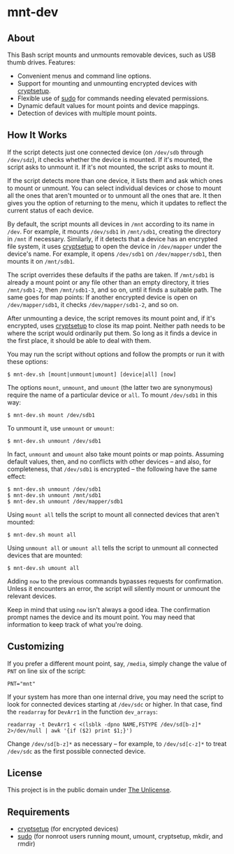 # mnt-dev

## About

This Bash script mounts and unmounts removable devices, such as USB
thumb drives. Features:

* Convenient menus and command line options.
* Support for mounting and unmounting encrypted devices with
[cryptsetup](https://gitlab.com/cryptsetup/cryptsetup/).
* Flexible use of [sudo](https://www.sudo.ws/) for commands needing
elevated permissions.
* Dynamic default values for mount points and device mappings.
* Detection of devices with multiple mount points.

## How It Works

If the script detects just one connected device (on `/dev/sdb` through
`/dev/sdz`), it checks whether the device is mounted. If it's mounted,
the script asks to unmount it. If it's not mounted, the script asks to
mount it.

If the script detects more than one device, it lists them and ask
which ones to mount or unmount. You can select individual devices or
chose to mount all the ones that aren't mounted or to unmount all the
ones that are. It then gives you the option of returning to the menu,
which it updates to reflect the current status of each device.

By default, the script mounts all devices in `/mnt` according to its
name in `/dev`. For example, it mounts `/dev/sdb1` in `/mnt/sdb1`,
creating the directory in `/mnt` if necessary. Similarly, if it
detects that a device has an encrypted file system, it uses
[cryptsetup](https://gitlab.com/cryptsetup/cryptsetup/) to open the
device in `/dev/mapper` under the device's name. For example, it opens
`/dev/sdb1` on `/dev/mapper/sdb1`, then mounts it on `/mnt/sdb1`.

The script overrides these defaults if the paths are taken. If
`/mnt/sdb1` is already a mount point or any file other than an empty
directory, it tries `/mnt/sdb1-2`, then `/mnt/sdb1-3`, and so on,
until it finds a suitable path. The same goes for map points: If
another encrypted device is open on `/dev/mapper/sdb1`, it checks
`/dev/mapper/sdb1-2`, and so on.

After unmounting a device, the script removes its mount point and, if
it's encrypted, uses
[cryptsetup](https://gitlab.com/cryptsetup/cryptsetup/) to close its
map point. Neither path needs to be where the script would ordinarily
put them. So long as it finds a device in the first place, it should
be able to deal with them.

You may run the script without options and follow the prompts or
run it with these options:

```
$ mnt-dev.sh [mount|unmount|umount] [device|all] [now]
```

The options `mount`, `unmount`, and `umount` (the latter two are
synonymous) require the name of a particular device or `all`. To mount
`/dev/sdb1` in this way:

```
$ mnt-dev.sh mount /dev/sdb1
```

To unmount it, use `unmount` or `umount`:

```
$ mnt-dev.sh unmount /dev/sdb1
```

In fact, `unmount` and `umount` also take mount points or map points.
Assuming default values, then, and no conflicts with other devices –
and also, for completeness, that `/dev/sdb1` is encrypted – the
following have the same effect:

```
$ mnt-dev.sh unmount /dev/sdb1
$ mnt-dev.sh unmount /mnt/sdb1
$ mnt-dev.sh unmount /dev/mapper/sdb1
```

Using `mount all` tells the script to mount all connected devices that
aren't mounted:

```
$ mnt-dev.sh mount all
```

Using `unmount all` or `umount all` tells the script to unmount all
connected devices that are mounted:

```
$ mnt-dev.sh umount all
```

Adding `now` to the previous commands bypasses requests for
confirmation. Unless it encounters an error, the script will silently
mount or unmount the relevant devices.

Keep in mind that using `now` isn't always a good idea. The
confirmation prompt names the device and its mount point. You may need
that information to keep track of what you're doing.

## Customizing

If you prefer a different mount point, say, `/media`, simply change
the value of `PNT` on line six of the script:

```
PNT="mnt"
```

If your system has more than one internal drive, you may need the
script to look for connected devices starting at `/dev/sdc` or higher.
In that case, find the `readarray` for `DevArr1` in the function
`dev_arrays`:

```
readarray -t DevArr1 < <(lsblk -dpno NAME,FSTYPE /dev/sd[b-z]* 2>/dev/null | awk '{if ($2) print $1;}')

```

Change `/dev/sd[b-z]*` as necessary – for example, to `/dev/sd[c-z]*`
to treat `/dev/sdc` as the first possible connected device.

## License

This project is in the public domain under [The
Unlicense](https://choosealicense.com/licenses/unlicense/).

## Requirements

* [cryptsetup](https://gitlab.com/cryptsetup/cryptsetup/) (for encrypted devices)
* [sudo](https://www.sudo.ws/) (for nonroot users running mount,
umount, cryptsetup, mkdir, and rmdir)

